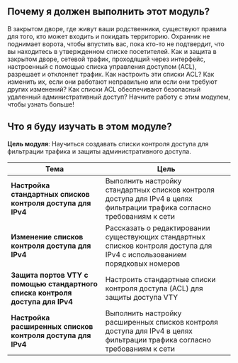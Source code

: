 <!-- 5.0.1 -->
##  Почему я должен выполнить этот модуль?

В закрытом дворе, где живут ваши родственники, существуют правила для того, кто может входить и покидать территорию. Охранник не поднимает ворота, чтобы впустить вас, пока кто-то не подтвердит, что вы находитесь в утвержденном списке посетителей. Как и защита в закрытом дворе, сетевой трафик, проходящий через интерфейс, настроенный с помощью списка управления доступом (ACL), разрешает и отклоняет трафик. Как настроить эти списки ACL? Как изменить их, если они работают неправильно или если они требуют других изменений? Как списки ACL обеспечивают безопасный удаленный административный доступ? Начните работу с этим модулем, чтобы узнать больше!

<!-- 5.0.2 -->
##  Что я буду изучать в этом модуле?

**Цель модуля**: Научиться создавать списки контроля доступа для фильтрации трафика и защиты административного доступа.

| **Тема** | **Цель** |
| --- | --- |
| **Настройка стандартных списков контроля доступа для IPv4** | Выполнить настройку стандартных списков контроля доступа для IPv4 в целях фильтрации трафика согласно требованиям к сети |
| **Изменение списков контроля доступа для IPv4** | Рассказать о редактировании существующих стандартных списков контроля доступа для IPv4 с использованием порядковых номеров |
| **Защита портов VTY с помощью стандартного списка контроля доступа для IPv4** | Настроить стандартные списки контроля доступа (ACL) для защиты доступа VTY |
| **Настройка расширенных списков контроля доступа для IPv4** | Выполнить настройку расширенных списков контроля доступа для IPv4 в целях фильтрации трафика согласно требованиям к сети |

